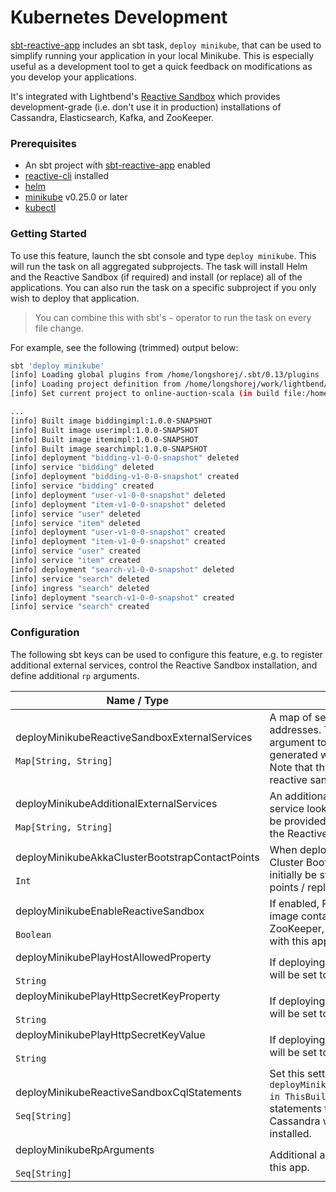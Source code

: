 # Kubernetes Development

[sbt-reactive-app](https://github.com/lightbend/sbt-reactive-app) includes an sbt task, `deploy minikube`, that can be
used to simplify running your application in your local Minikube. This is especially useful as a development tool
to get a quick feedback on modifications as you develop your applications.

It's integrated with Lightbend's [Reactive Sandbox](https://github.com/lightbend/reactive-sandbox) which provides
development-grade (i.e. don't use it in production) installations of Cassandra, Elasticsearch, Kafka, and ZooKeeper.

### Prerequisites

* An sbt project with [sbt-reactive-app](https://github.com/lightbend/sbt-reactive-app) enabled
* [reactive-cli](https://github.com/lightbend/reactive-cli) installed
* [helm](https://helm.sh/)
* [minikube](https://github.com/kubernetes/minikube) v0.25.0 or later
* [kubectl](https://kubernetes.io/docs/tasks/tools/install-kubectl/)

### Getting Started

To use this feature, launch the sbt console and type `deploy minikube`. This will run the task on all aggregated
subprojects. The task will install Helm and the Reactive Sandbox (if required) and install (or replace) all of the
applications. You can also run the task on a specific subproject if you only wish to deploy that application.

> You can combine this with sbt's `~` operator to run the task on every file change.

For example, see the following (trimmed) output below:

```bash
sbt 'deploy minikube'
[info] Loading global plugins from /home/longshorej/.sbt/0.13/plugins
[info] Loading project definition from /home/longshorej/work/lightbend/online-auction-scala/project
[info] Set current project to online-auction-scala (in build file:/home/longshorej/work/lightbend/online-auction-scala/)

...
[info] Built image biddingimpl:1.0.0-SNAPSHOT
[info] Built image userimpl:1.0.0-SNAPSHOT
[info] Built image itemimpl:1.0.0-SNAPSHOT
[info] Built image searchimpl:1.0.0-SNAPSHOT
[info] deployment "bidding-v1-0-0-snapshot" deleted
[info] service "bidding" deleted
[info] deployment "bidding-v1-0-0-snapshot" created
[info] service "bidding" created
[info] deployment "user-v1-0-0-snapshot" deleted
[info] deployment "item-v1-0-0-snapshot" deleted
[info] service "user" deleted
[info] service "item" deleted
[info] deployment "user-v1-0-0-snapshot" created
[info] deployment "item-v1-0-0-snapshot" created
[info] service "user" created
[info] service "item" created
[info] deployment "search-v1-0-0-snapshot" deleted
[info] service "search" deleted
[info] ingress "search" deleted
[info] deployment "search-v1-0-0-snapshot" created
[info] service "search" created

```

### Configuration

The following sbt keys can be used to configure this feature, e.g. to register additional external services, control
the Reactive Sandbox installation, and define additional `rp` arguments.

| Name / Type                                                                      | Description                                           |
|----------------------------------------------------------------------------------|-------------------------------------------------------|
| deployMinikubeReactiveSandboxExternalServices<br/><br/> `Map[String, String]`    | A map of service names to service lookup addresses. This will be provided as an argument to rp for resources that are generated when running deploy minikube. Note that this map will only be added if reactive sandbox is enabled.
| deployMinikubeAdditionalExternalServices <br/><br/> `Map[String, String]`        | An additional map of service names to service lookup addresses. These will always be provided to rp and take precedence over the Reactive Sandbox addresses.
| deployMinikubeAkkaClusterBootstrapContactPoints               <br/><br/> `Int`   | When deploying applications with Akka Cluster Bootstrap enabled, the services will initially be started with this many contact points / replicas. Defaults to 1
| deployMinikubeEnableReactiveSandbox      <br/><br/> `Boolean`                    | If enabled, Reactive Sandbox (a Docker image containing Cassandra, Kafka, ZooKeeper, Elasticsearch) will be deployed with this app.
| deployMinikubePlayHostAllowedProperty              <br/><br/> `String`           | If deploying a Play application, this property will be set to the Minikube IP.
| deployMinikubePlayHttpSecretKeyProperty                  <br/><br/> `String`     | If deploying a Play application, this property will be set to the value specified below.
| deployMinikubePlayHttpSecretKeyValue       <br/><br/> `String`                   | If deploying a Play application, this property will be set to the value specified above.
| deployMinikubeReactiveSandboxCqlStatements           <br/><br/> `Seq[String]`    | Set this setting (build-wide, i.e. `deployMinikubeReactiveSandboxCqlStatements in ThisBuild` := ...) to a sequence of CQL statements that should be executed against Cassandra when the Reactive Sandbox is installed.
| deployMinikubeRpArguments           <br/><br/> `Seq[String]`                     | Additional arguments to invoke rp with for this app.
